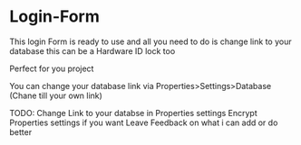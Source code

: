 # Login-Form
This login Form is ready to use and all you need to do is change link to your database this can be a Hardware ID lock too

Perfect for you project 

You can change your database link via Properties>Settings>Database (Chane till your own link)

TODO:
Change Link to your databse in Properties settings
Encrypt Properties settings if you want
Leave Feedback on what i can add or do better
